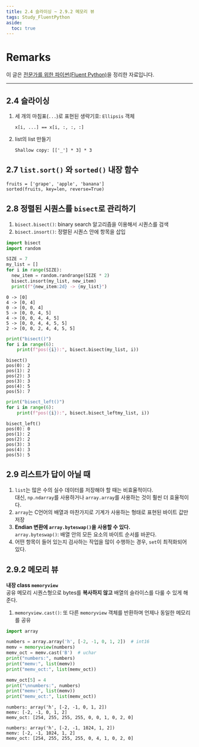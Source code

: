 ```yaml
---
title: 2.4 슬라이싱 ~ 2.9.2 메모리 뷰
tags: Study_FluentPython
aside:
  toc: true
---
```


# Remarks
이 글은 [전문가를 위한 파이썬(Fluent Python)](https://books.google.co.kr/books/about/%EC%A0%84%EB%AC%B8%EA%B0%80%EB%A5%BC_%EC%9C%84%ED%95%9C_%ED%8C%8C%EC%9D%B4%EC%8D%AC.html?id=NJpIDwAAQBAJ&printsec=frontcover&source=kp_read_button&redir_esc=y#v=onepage&q&f=false)을 정리한 자료입니다.

<!--more-->

---

## 2.4 슬라이싱
1. 세 개의 마침표(`...`)로 표현된 생략기호: `Ellipsis` 객체  

       x[i, ...] == x[i, :, :, :]

2. list의 list 만들기
      
       Shallow copy: [['_'] * 3] * 3
       

## 2.7 `list.sort()` 와  `sorted()` 내장 함수

    fruits = ['grape', 'apple', 'banana']
    sorted(fruits, key=len, reverse=True)


## 2.8 정렬된 시퀀스를 `bisect`로 관리하기
1. `bisect.bisect()`: binary search 알고리즘을 이용해서 시퀀스를 검색
2. `bisect.insort()`: 정렬된 시퀀스 안에 항목을 삽입


```py
import bisect
import random

SIZE = 7
my_list = []
for i in range(SIZE):
  new_item = random.randrange(SIZE * 2)
  bisect.insort(my_list, new_item)
  print(f"{new_item:2d} -> {my_list}")
```
       
    0 -> [0]
    4 -> [0, 4]
    0 -> [0, 0, 4]
    5 -> [0, 0, 4, 5]
    4 -> [0, 0, 4, 4, 5]
    5 -> [0, 0, 4, 4, 5, 5]
    2 -> [0, 0, 2, 4, 4, 5, 5]
    

```py
print("bisect()")
for i in range(6):
    print(f"pos({i}):", bisect.bisect(my_list, i))
```

    bisect()
    pos(0): 2
    pos(1): 2
    pos(2): 3
    pos(3): 3
    pos(4): 5
    pos(5): 7
    
    
```py
print("bisect_left()")
for i in range(6):
    print(f"pos({i}):", bisect.bisect_leftmy_list, i))
```

    bisect_left()
    pos(0): 0
    pos(1): 2
    pos(2): 2
    pos(3): 3
    pos(4): 3
    pos(5): 5
    

## 2.9 리스트가 답이 아닐 때
1. `list`는 많은 수의 실수 데이터를 저장해야 할 때는 비효율적이다.  
대신, `np.ndarray`를 사용하거나 `array.array`를 사용하는 것이 훨씬 더 효율적이다.
2. `array`는 C언어의 배열과 마찬가지로 기계가 사용하는 형태로 표현된 바이트 값만 저장
3. **Endian 변환에 `array.byteswap()`을 사용할 수 있다.**  
`array.byteswap()`: 배열 안의 모든 요소의 바이트 순서를 바꾼다.
4. 어떤 항목이 들어 있는지 검사하는 작업을 많이 수행하는 경우, `set`이 최적화되어 있다.


## 2.9.2 메모리 뷰
**내장 class `memoryview`**  
공유 메모리 시퀀스형으로 bytes를 **복사하지 않고** 배열의 슬라이스를 다룰 수 있게 해준다.

1. `memoryview.cast()`: 또 다른 `memoryview` 객체를 반환하며 언제나 동일한 메모리를 공유


```py
import array

numbers = array.array('h', [-2, -1, 0, 1, 2])  # int16
memv = memoryview(numbers)
memv_oct = memv.cast('B')  # uchar
print("numbers:", numbers)
print("memv:", list(memv))
print("memv_oct:", list(memv_oct))

memv_oct[5] = 4
print("\nnumbers:", numbers)
print("memv:", list(memv))
print("memv_oct:", list(memv_oct))
```

    numbers: array('h', [-2, -1, 0, 1, 2])
    memv: [-2, -1, 0, 1, 2]
    memv_oct: [254, 255, 255, 255, 0, 0, 1, 0, 2, 0]

    numbers: array('h', [-2, -1, 1024, 1, 2])
    memv: [-2, -1, 1024, 1, 2]
    memv_oct: [254, 255, 255, 255, 0, 4, 1, 0, 2, 0]
    
